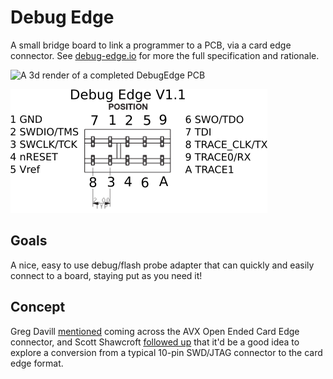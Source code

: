 # Debug Edge
A small bridge board to link a programmer to a PCB, via a card edge connector.
See [debug-edge.io](https://debug-edge.io/) for more the full specification and rationale.

![A 3d render of a completed DebugEdge PCB](DebugEdge.png)

![The DebugEdge V1.1 specification](https://github.com/debug-edge/debug-edge.github.io/raw/main/assets/debug-edge.png)

## Goals

A nice, easy to use debug/flash probe adapter that can quickly and easily connect to a board, staying put as you need it!

## Concept

Greg Davill [mentioned](https://twitter.com/GregDavill/status/1298419285086199808) coming across the AVX Open Ended Card Edge connector, and Scott Shawcroft [followed up](https://twitter.com/tannewt/status/1298422601811808256) that it'd be a good idea to explore a conversion from a typical 10-pin SWD/JTAG connector to the card edge format.
